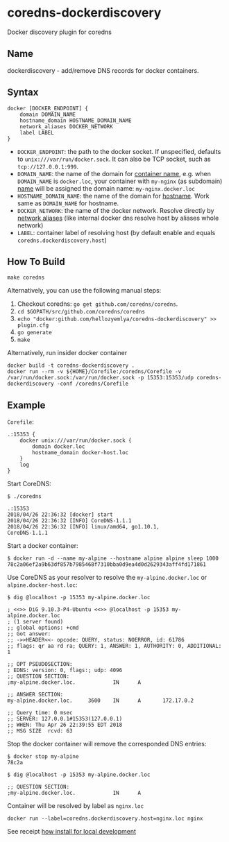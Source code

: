 coredns-dockerdiscovery
===================================

Docker discovery plugin for coredns

Name
----

dockerdiscovery - add/remove DNS records for docker containers.

Syntax
------

    docker [DOCKER_ENDPOINT] {
        domain DOMAIN_NAME
        hostname_domain HOSTNAME_DOMAIN_NAME
        network_aliases DOCKER_NETWORK
        label LABEL
    }

* `DOCKER_ENDPOINT`: the path to the docker socket. If unspecified, defaults to `unix:///var/run/docker.sock`. It can also be TCP socket, such as `tcp://127.0.0.1:999`.
* `DOMAIN_NAME`: the name of the domain for [container name](https://docs.docker.com/engine/reference/run/#name---name), e.g. when `DOMAIN_NAME` is `docker.loc`, your container with `my-nginx` (as subdomain) [name](https://docs.docker.com/engine/reference/run/#name---name) will be assigned the domain name: `my-nginx.docker.loc`
* `HOSTNAME_DOMAIN_NAME`: the name of the domain for [hostname](https://docs.docker.com/config/containers/container-networking/#ip-address-and-hostname). Work same as `DOMAIN_NAME` for hostname.
* `DOCKER_NETWORK`: the name of the docker network. Resolve directly by [network aliases](https://docs.docker.com/v17.09/engine/userguide/networking/configure-dns) (like internal docker dns resolve host by aliases whole network)
* `LABEL`: container label of resolving host (by default enable and equals ```coredns.dockerdiscovery.host```)

How To Build
------------

`make coredns`

Alternatively, you can use the following manual steps:

1. Checkout coredns:  `go get github.com/coredns/coredns`.
2. `cd $GOPATH/src/github.com/coredns/coredns`
3. `echo "docker:github.com/hellozyemlya/coredns-dockerdiscovery" >> plugin.cfg`
4. `go generate`
5. `make`

Alternatively, run insider docker container

    docker build -t coredns-dockerdiscovery .
    docker run --rm -v ${HOME}/Corefile:/coredns/Corefile -v /var/run/docker.sock:/var/run/docker.sock -p 15353:15353/udp coredns-dockerdiscovery -conf /coredns/Corefile

Example
-------

`Corefile`:

    .:15353 {
        docker unix:///var/run/docker.sock {
            domain docker.loc
            hostname_domain docker-host.loc
        }
        log
    }

Start CoreDNS:

    $ ./coredns

    .:15353
    2018/04/26 22:36:32 [docker] start
    2018/04/26 22:36:32 [INFO] CoreDNS-1.1.1
    2018/04/26 22:36:32 [INFO] linux/amd64, go1.10.1,
    CoreDNS-1.1.1

Start a docker container:

    $ docker run -d --name my-alpine --hostname alpine alpine sleep 1000
    78c2a06ef2a9b63df857b7985468f7310bba0d9ea4d0d2629343aff4fd171861

Use CoreDNS as your resolver to resolve the `my-alpine.docker.loc` or `alpine.docker-host.loc`:

    $ dig @localhost -p 15353 my-alpine.docker.loc

    ; <<>> DiG 9.10.3-P4-Ubuntu <<>> @localhost -p 15353 my-alpine.docker.loc
    ; (1 server found)
    ;; global options: +cmd
    ;; Got answer:
    ;; ->>HEADER<<- opcode: QUERY, status: NOERROR, id: 61786
    ;; flags: qr aa rd ra; QUERY: 1, ANSWER: 1, AUTHORITY: 0, ADDITIONAL: 1

    ;; OPT PSEUDOSECTION:
    ; EDNS: version: 0, flags:; udp: 4096
    ;; QUESTION SECTION:
    ;my-alpine.docker.loc.            IN      A

    ;; ANSWER SECTION:
    my-alpine.docker.loc.     3600    IN      A       172.17.0.2

    ;; Query time: 0 msec
    ;; SERVER: 127.0.0.1#15353(127.0.0.1)
    ;; WHEN: Thu Apr 26 22:39:55 EDT 2018
    ;; MSG SIZE  rcvd: 63

Stop the docker container will remove the corresponded DNS entries:

    $ docker stop my-alpine
    78c2a

    $ dig @localhost -p 15353 my-alpine.docker.loc

    ;; QUESTION SECTION:
    ;my-alpine.docker.loc.            IN      A

Container will be resolved by label as ```nginx.loc```

    docker run --label=coredns.dockerdiscovery.host=nginx.loc nginx


 See receipt [how install for local development](setup.md)